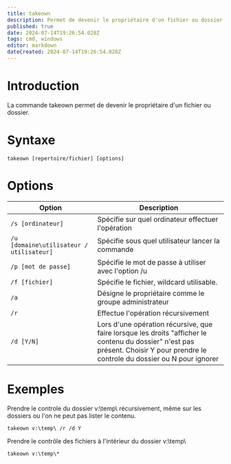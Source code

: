 ```yaml
---
title: takeown
description: Permet de devenir le propriétaire d'un fichier ou dossier
published: true
date: 2024-07-14T19:26:54.028Z
tags: cmd, windows
editor: markdown
dateCreated: 2024-07-14T19:26:54.028Z
---
```


# Introduction

La commande takeown permet de devenir le propriétaire d'un fichier ou dossier.

# Syntaxe

`takeown [repertoire/fichier] [options]`

# Options

| Option                                   | Description                                                                                                                                                                      |
| ---------------------------------------- | -------------------------------------------------------------------------------------------------------------------------------------------------------------------------------- |
| `/s [ordinateur]`                        | Spécifie sur quel ordinateur effectuer l'opération                                                                                                                               |
| `/u [domaine\utilisateur / utilisateur]` | Spécifie sous quel utilisateur lancer la commande                                                                                                                                |
| `/p [mot de passe]`                      | Spécifie le mot de passe à utiliser avec l'option /u                                                                                                                             |
| `/f [fichier]`                           | Spécifie le fichier, wildcard utilisable.                                                                                                                                        |
| `/a`                                     | Désigne le propriétaire comme le groupe administrateur                                                                                                                           |
| `/r`                                     | Effectue l'opération récursivement                                                                                                                                               |
| `/d [Y/N]`                               | Lors d'une opération récursive, que faire lorsque les droits "afficher le contenu du dossier" n'est pas présent. Choisir Y pour prendre le controle du dossier ou N pour ignorer |

# Exemples

Prendre le controle du dossier v:\temp\ récursivement, même sur les dossiers ou l'on ne peut pas lister le contenu.

`takeown v:\temp\ /r /d Y`

Prendre le contrôle des fichiers à l'intérieur du dossier v:\temp\

`takeown v:\temp\*`
